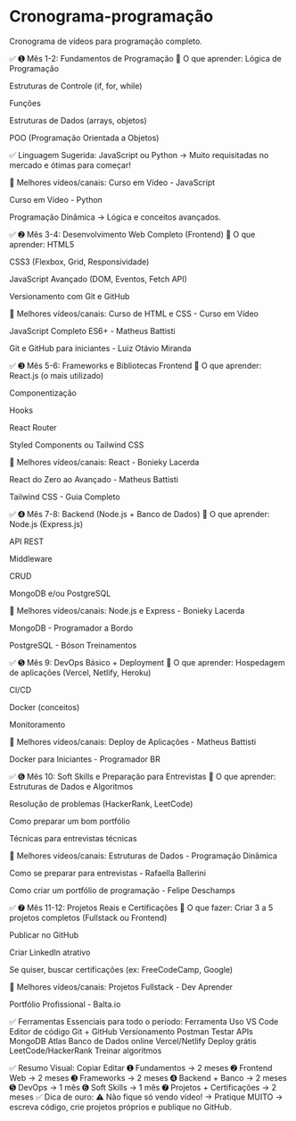 # Cronograma-programação
Cronograma de vídeos para programação completo.

✅ ➊ Mês 1-2: Fundamentos de Programação
📌 O que aprender:
Lógica de Programação

Estruturas de Controle (if, for, while)

Funções

Estruturas de Dados (arrays, objetos)

POO (Programação Orientada a Objetos)

✅ Linguagem Sugerida:
JavaScript ou Python → Muito requisitadas no mercado e ótimas para começar!

🎥 Melhores vídeos/canais:
Curso em Vídeo - JavaScript

Curso em Vídeo - Python

Programação Dinâmica → Lógica e conceitos avançados.

✅ ➋ Mês 3-4: Desenvolvimento Web Completo (Frontend)
📌 O que aprender:
HTML5

CSS3 (Flexbox, Grid, Responsividade)

JavaScript Avançado (DOM, Eventos, Fetch API)

Versionamento com Git e GitHub

🎥 Melhores vídeos/canais:
Curso de HTML e CSS - Curso em Vídeo

JavaScript Completo ES6+ - Matheus Battisti

Git e GitHub para iniciantes - Luiz Otávio Miranda

✅ ➌ Mês 5-6: Frameworks e Bibliotecas Frontend
📌 O que aprender:
React.js (o mais utilizado)

Componentização

Hooks

React Router

Styled Components ou Tailwind CSS

🎥 Melhores vídeos/canais:
React - Bonieky Lacerda

React do Zero ao Avançado - Matheus Battisti

Tailwind CSS - Guia Completo

✅ ➍ Mês 7-8: Backend (Node.js + Banco de Dados)
📌 O que aprender:
Node.js (Express.js)

API REST

Middleware

CRUD

MongoDB e/ou PostgreSQL

🎥 Melhores vídeos/canais:
Node.js e Express - Bonieky Lacerda

MongoDB - Programador a Bordo

PostgreSQL - Bóson Treinamentos

✅ ➎ Mês 9: DevOps Básico + Deployment
📌 O que aprender:
Hospedagem de aplicações (Vercel, Netlify, Heroku)

CI/CD

Docker (conceitos)

Monitoramento

🎥 Melhores vídeos/canais:
Deploy de Aplicações - Matheus Battisti

Docker para Iniciantes - Programador BR

✅ ➏ Mês 10: Soft Skills e Preparação para Entrevistas
📌 O que aprender:
Estruturas de Dados e Algoritmos

Resolução de problemas (HackerRank, LeetCode)

Como preparar um bom portfólio

Técnicas para entrevistas técnicas

🎥 Melhores vídeos/canais:
Estruturas de Dados - Programação Dinâmica

Como se preparar para entrevistas - Rafaella Ballerini

Como criar um portfólio de programação - Felipe Deschamps

✅ ➐ Mês 11-12: Projetos Reais e Certificações
📌 O que fazer:
Criar 3 a 5 projetos completos (Fullstack ou Frontend)

Publicar no GitHub

Criar LinkedIn atrativo

Se quiser, buscar certificações (ex: FreeCodeCamp, Google)

🎥 Melhores vídeos/canais:
Projetos Fullstack - Dev Aprender

Portfólio Profissional - Balta.io

✅ Ferramentas Essenciais para todo o período:
Ferramenta	Uso
VS Code	Editor de código
Git + GitHub	Versionamento
Postman	Testar APIs
MongoDB Atlas	Banco de Dados online
Vercel/Netlify	Deploy grátis
LeetCode/HackerRank	Treinar algoritmos

✅ Resumo Visual:
Copiar
Editar
➊ Fundamentos → 2 meses
➋ Frontend Web → 2 meses
➌ Frameworks → 2 meses
➍ Backend + Banco → 2 meses
➎ DevOps → 1 mês
➏ Soft Skills → 1 mês
➐ Projetos + Certificações → 2 meses
✅ Dica de ouro:
⚠️ Não fique só vendo vídeo!
→ Pratique MUITO → escreva código, crie projetos próprios e publique no GitHub.


